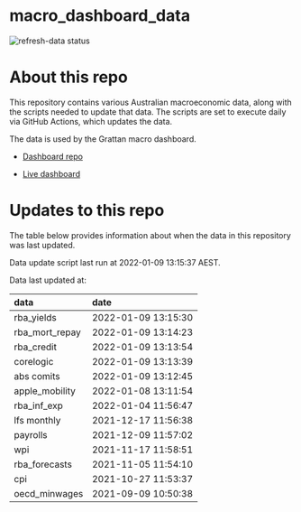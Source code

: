 
<!-- README.md is generated from README.Rmd. Please edit that file -->

# macro\_dashboard\_data

<!-- badges: start -->

![refresh-data
status](https://github.com/grattan/macro_dashboard_data/workflows/refresh-data/badge.svg)

<!-- badges: end -->

# About this repo

This repository contains various Australian macroeconomic data, along
with the scripts needed to update that data. The scripts are set to
execute daily via GitHub Actions, which updates the data.

The data is used by the Grattan macro dashboard.

  - [Dashboard repo](https://github.com/grattan/macrodashboard)

  - [Live dashboard](https://mattcowgill.shinyapps.io/macrodashboard/)

# Updates to this repo

The table below provides information about when the data in this
repository was last updated.

Data update script last run at 2022-01-09 13:15:37 AEST.

Data last updated at:

| data             | date                |
| :--------------- | :------------------ |
| rba\_yields      | 2022-01-09 13:15:30 |
| rba\_mort\_repay | 2022-01-09 13:14:23 |
| rba\_credit      | 2022-01-09 13:13:54 |
| corelogic        | 2022-01-09 13:13:39 |
| abs comits       | 2022-01-09 13:12:45 |
| apple\_mobility  | 2022-01-08 13:11:54 |
| rba\_inf\_exp    | 2022-01-04 11:56:47 |
| lfs monthly      | 2021-12-17 11:56:38 |
| payrolls         | 2021-12-09 11:57:02 |
| wpi              | 2021-11-17 11:58:51 |
| rba\_forecasts   | 2021-11-05 11:54:10 |
| cpi              | 2021-10-27 11:53:37 |
| oecd\_minwages   | 2021-09-09 10:50:38 |
